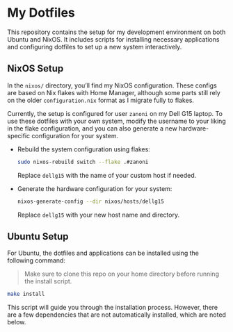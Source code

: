 # My Dotfiles

This repository contains the setup for my development environment on both Ubuntu and NixOS. It includes scripts for installing necessary applications and configuring dotfiles to set up a new system interactively.

## NixOS Setup

In the `nixos/` directory, you’ll find my NixOS configuration. These configs are based on Nix flakes with Home Manager, although some parts still rely on the older `configuration.nix` format as I migrate fully to flakes.

Currently, the setup is configured for user `zanoni` on my Dell G15 laptop. To use these dotfiles with your own system, modify the username to your liking in the flake configuration, and you can also generate a new hardware-specific configuration for your system.

- Rebuild the system configuration using flakes:

   ```bash
   sudo nixos-rebuild switch --flake .#zanoni
   ```

   Replace `dellg15` with the name of your custom host if needed.

- Generate the hardware configuration for your system:

   ```bash
   nixos-generate-config --dir nixos/hosts/dellg15
   ```

   Replace `dellg15` with your new host name and directory.

## Ubuntu Setup

For Ubuntu, the dotfiles and applications can be installed using the following command:

> Make sure to clone this repo on your home directory before running the install script.
```bash
make install
```

This script will guide you through the installation process. However, there are a few dependencies that are not automatically installed, which are noted below.
